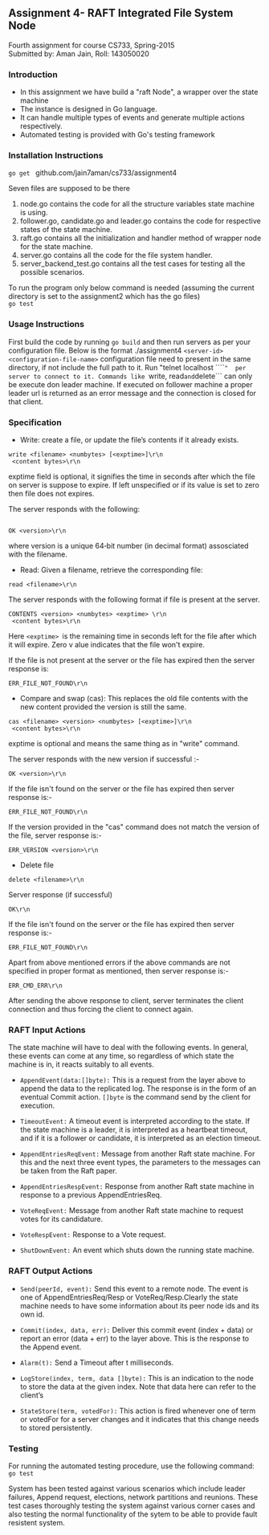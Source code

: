 ## Assignment 4- RAFT Integrated File System Node

Fourth assignment for course CS733, Spring-2015  
Submitted by: Aman Jain, Roll: 143050020

### Introduction
* In this assignment we have build a "raft Node", a wrapper over the state machine
* The instance is designed in Go language.    
* It can handle multiple types of events and generate multiple actions respectively.
* Automated testing is provided with Go's testing framework

### Installation Instructions
<code>go get </code> github.com/jain7aman/cs733/assignment4

Seven files are supposed to be there <br/>
1. node.go contains the code for all the structure variables state machine is using. <br/>
2. follower.go, candidate.go and leader.go contains the code for respective states of the state machine. <br/>
3. raft.go contains all the initialization and handler method of wrapper node for the state machine. <br/>
4. server.go contains all the code for the file system handler. <br/>
5. server_backend_test.go contains all the test cases for testing all the possible scenarios. <br/>

To run the program only below command is needed (assuming the current directory is set to the assignment2 which has the go files)
<br/><code>go test</code>


### Usage Instructions
First build the code by running ```go build``` and then run servers as per your configuration file. Below is the format
./assignment4 ```<server-id> <configuration-file-name>``` 
configuration file need to present in the same directory, if not include the full path to it.
Run "telnet localhost ````<client-port>```"  per server to connect to it. Commands like ```write, read``` and ```delete``` can only be execute don leader machine. If executed on follower machine a proper leader url is returned as an error message and the connection is closed for that client.



### Specification
* Write: create a file, or update the file’s contents if it already exists.
```
write <filename> <numbytes> [<exptime>]\r\n
 <content bytes>\r\n
```
exptime field is optional, it signifies the time in seconds after which the file on server 
is suppose to expire. If left unspecified or if its value is set to zero then file does not expires.

The server responds with the following:

```

OK <version>\r\n

``````
where version is a unique 64‐bit number (in decimal format) assosciated with the
filename.

* Read: Given a filename, retrieve the corresponding file:
```
read <filename>\r\n
```
The server responds with the following format if file is present at the server.
```
CONTENTS <version> <numbytes> <exptime> \r\n
 <content bytes>\r\n  
```
Here ```<exptime> ```is the remaining time in seconds left for the file after which it will expire. Zero v alue indicates that the file won't expire.

If the file is not present at the server or the file has expired then the server response is:
```
ERR_FILE_NOT_FOUND\r\n
```

* Compare and swap (cas): This replaces the old file contents with the new content
provided the version is still the same.
```
cas <filename> <version> <numbytes> [<exptime>]\r\n
 <content bytes>\r\n
```
exptime is optional and means the same thing as in "write" command.

The server responds with the new version if successful :-
```
OK <version>\r\n
```
If the file isn't found on the server or the file has expired then server response is:-
```
ERR_FILE_NOT_FOUND\r\n
```
If the version provided in the "cas" command does not match the version of the file, server
response is:-
```
ERR_VERSION <version>\r\n
```

* Delete file
```
delete <filename>\r\n
```
Server response (if successful)
```
OK\r\n
```

If the file isn't found on the server or the file has expired then server response is:-
```
ERR_FILE_NOT_FOUND\r\n
```

Apart from above mentioned errors if the above commands are not specified in proper format as mentioned, then server response is:-
```
ERR_CMD_ERR\r\n
```
After sending the above response to client, server terminates the client connection and thus forcing the client to connect again.


### RAFT Input Actions
The state machine will have to deal with the following events. In general, these events can come at any time, so regardless of which
state the machine is in, it reacts suitably to all events.

* ```AppendEvent(data:[]byte):``` This is a request from the layer above to append the data to the replicated log. The response is in the form of an eventual Commit action. ```[]byte``` is the command send by the client for execution.

* ```TimeoutEvent:``` A timeout event is interpreted according to the state. If the state machine is a leader, it is interpreted as a heartbeat
timeout, and if it is a follower or candidate, it is interpreted as an election timeout.

* ```AppendEntriesReqEvent:``` Message from another Raft state machine. For this and the next three event types, the parameters to the messages can be taken from the Raft paper.

* ```AppendEntriesRespEvent:``` Response from another Raft state machine in response to a previous AppendEntriesReq.

* ```VoteReqEvent:``` Message from another Raft state machine to request votes for its candidature.

* ```VoteRespEvent:``` Response to a Vote request.

* ```ShutDownEvent:``` An event which shuts down the running state machine.

### RAFT Output Actions
* ```Send(peerId, event):``` Send this event to a remote node. The event is one of AppendEntriesReq/Resp or VoteReq/Resp.Clearly the state machine needs to have some information about its peer node ids and its own id.

* ```Commit(index, data, err):``` Deliver this commit event (index + data) or report an error (data + err) to the layer above. This is the response to the Append event.

* ```Alarm(t):``` Send a Timeout after t milliseconds.

* ```LogStore(index, term, data []byte):``` This is an indication to the node to store the data at the given index. Note that data here can refer to the client’s

* ```StateStore(term, votedFor):``` This action is fired whenever one of term or votedFor for a server changes and it indicates that this change needs to stored persistently.


### Testing

For running the automated testing procedure, use the following command:
``` go test ```

System has been tested against various scenarios which include leader failures, Append request, elections, network partitions and reunions. These test cases thoroughly testing the system against various corner cases and also testing the normal functionality of the sytem to be able to provide fault resistent system. 

